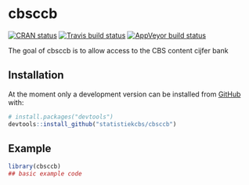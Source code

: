 
<!-- README.md is generated from README.Rmd. Please edit that file -->

# cbsccb

<!-- badges: start -->

[![CRAN
status](https://www.r-pkg.org/badges/version/cbsccb)](https://cran.r-project.org/package=cbsccb)
[![Travis build
status](https://travis-ci.org/statistiekcbs/cbsccb.svg?branch=master)](https://travis-ci.org/statistiekcbs/cbsccb)
[![AppVeyor build
status](https://ci.appveyor.com/api/projects/status/github/edwindj/cbsccb?branch=master&svg=true)](https://ci.appveyor.com/project/edwindj/cbsccb)

<!-- badges: end -->

The goal of cbsccb is to allow access to the CBS content cijfer bank

## Installation

<!--
You can install the released version of cbsccb from [CRAN](https://CRAN.R-project.org) with:

``` r
install.packages("cbsccb")
```
-->

At the moment only a development version can be installed from
[GitHub](https://github.com/) with:

``` r
# install.packages("devtools")
devtools::install_github("statistiekcbs/cbsccb")
```

## Example

``` r
library(cbsccb)
## basic example code
```
